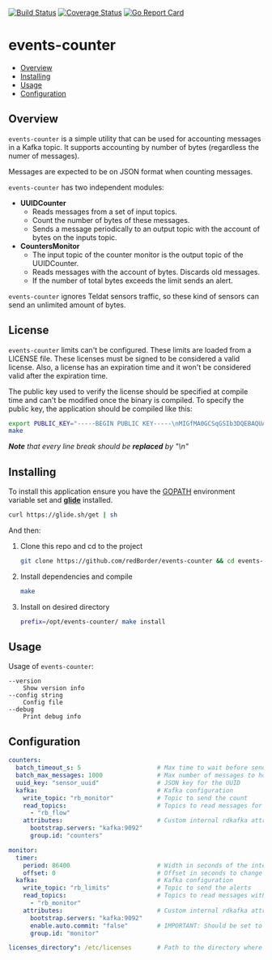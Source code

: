 [![Build Status](https://travis-ci.org/redBorder/events-counter.svg?branch=master)](https://travis-ci.org/redBorder/events-counter)
[![Coverage Status](https://coveralls.io/repos/github/redBorder/events-counter/badge.svg)](https://coveralls.io/github/redBorder/events-counter)
[![Go Report Card](https://goreportcard.com/badge/github.com/redBorder/events-counter)](https://goreportcard.com/report/github.com/redBorder/events-counter)

# events-counter

* [Overview](#overview)
* [Installing](#installing)
* [Usage](#usage)
* [Configuration](#configuration)

## Overview

`events-counter` is a simple utility that can be used for accounting messages
in a Kafka topic. It supports accounting by number of bytes (regardless the
numer of messages).

Messages are expected to be on JSON format when counting messages.

`events-counter` has two independent modules:

- **UUIDCounter**
  - Reads messages from a set of input topics.
  - Count the number of bytes of these messages.
  - Sends a message periodically to an output topic with the account of bytes
  on the inputs topic.
- **CountersMonitor**
  - The input topic of the counter monitor is the output topic of the UUIDCounter.
  - Reads messages with the account of bytes. Discards old messages.
  - If the number of total bytes exceeds the limit sends an alert.

`events-counter` ignores Teldat sensors traffic, so these kind of sensors can
send an unlimited amount of bytes.  

## License

`events-counter` limits can't be configured. These limits are loaded from a
LICENSE file. These licenses must be signed to be considered a valid license. Also, a
license has an expiration time and it won't be considered valid after
the expiration time.

The public key used to verify the license should be specified at compile time
and can't be modified once the binary is compiled. To specify the public key,
the application should be compiled like this:

```bash
export PUBLIC_KEY="-----BEGIN PUBLIC KEY-----\nMIGfMA0GCSqGSIb3DQEBAQUAA4GNADCBiQKBgQCqGKukO1De7zhZj6+H0qtjTkVxwTCpvKe4eCZ0\nFPqri0cb2JZfXJ/DgYSF6vUpwmJG8wVQZKjeGcjDOL5UlsuusFncCzWBQ7RKNUSesmQRMSGkVb1/\n3j+skZ6UtW+5u09lHNsj6tQ51s1SPrCBkedbNf0Tp0GbMJDyR4e9T04ZZwIDAQAB\n-----END PUBLIC KEY-----"
make
```

_**Note** that every line break should be **replaced** by "\n"_

## Installing

To install this application ensure you have the
[GOPATH](https://golang.org/doc/code.html#GOPATH) environment variable set and
**[glide](https://glide.sh/)** installed.

```bash
curl https://glide.sh/get | sh
```

And then:

1. Clone this repo and cd to the project

    ```bash
    git clone https://github.com/redBorder/events-counter && cd events-counter
    ```
2. Install dependencies and compile

    ```bash
    make
    ```
3. Install on desired directory

    ```bash
    prefix=/opt/events-counter/ make install
    ```

## Usage

Usage of `events-counter`:

```
--version
    Show version info
--config string
    Config file
--debug
    Print debug info
```

## Configuration

```yaml
counters:
  batch_timeout_s: 5                     # Max time to wait before send a count message
  batch_max_messages: 1000               # Max number of messages to hold before send a count message
  uuid_key: "sensor_uuid"                # JSON key for the UUID
  kafka:                                 # Kafka configuration
    write_topic: "rb_monitor"            # Topic to send the count
    read_topics:                         # Topics to read messages for accounting
      - "rb_flow"
    attributes:                          # Custom internal rdkafka attributes
      bootstrap.servers: "kafka:9092"
      group.id: "counters"

monitor:
  timer:
    period: 86400                        # Width in seconds of the interval between counters reset (86400 -> 24h)
    offset: 0                            # Offset in seconds to change the start of the interval (0 -> 00:00h)
  kafka:                                 # Kafka configuration
    write_topic: "rb_limits"             # Topic to send the alerts
    read_topics:                         # Topics to read messages with accounting info
      - "rb_monitor"
    attributes:                          # Custom internal rdkafka attributes
      bootstrap.servers: "kafka:9092"
      enable.auto.commit: "false"        # IMPORTANT: Should be set to false
      group.id: "monitor"

licenses_directory": /etc/licenses       # Path to the directory where licenses are stored
```
